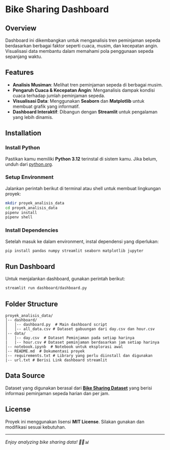 # Bike Sharing Dashboard

## Overview

Dashboard ini dikembangkan untuk menganalisis tren peminjaman sepeda berdasarkan berbagai faktor seperti cuaca, musim, dan kecepatan angin. Visualisasi data membantu dalam memahami pola penggunaan sepeda sepanjang waktu.

## Features

- **Analisis Musiman**: Melihat tren peminjaman sepeda di berbagai musim.
- **Pengaruh Cuaca & Kecepatan Angin**: Menganalisis dampak kondisi cuaca terhadap jumlah peminjaman sepeda.
- **Visualisasi Data**: Menggunakan **Seaborn** dan **Matplotlib** untuk membuat grafik yang informatif.
- **Dashboard Interaktif**: Dibangun dengan **Streamlit** untuk pengalaman yang lebih dinamis.

## Installation

### Install Python

Pastikan kamu memiliki **Python 3.12** terinstal di sistem kamu. Jika belum, unduh dari [python.org](https://www.python.org/downloads/).

### Setup Environment

Jalankan perintah berikut di terminal atau shell untuk membuat lingkungan proyek:

```sh
mkdir proyek_analisis_data
cd proyek_analisis_data
pipenv install
pipenv shell
```

### Install Dependencies

Setelah masuk ke dalam environment, instal dependensi yang diperlukan:

```sh
pip install pandas numpy streamlit seaborn matplotlib jupyter
```

## Run Dashboard

Untuk menjalankan dashboard, gunakan perintah berikut:

```sh
streamlit run dashboard/dashboard.py
```

## Folder Structure

```
proyek_analisis_data/
│-- dashboard/
│   │-- dashboard.py  # Main dashboard script
│   │-- all_data.csv # Dataset gabuungan dari day.csv dan hour.csv
│-- data/
│   │-- day.csv  # Dataset Peminjaman pada setiap harinya
|   |-- hour.csv # Dataset peminjaman berdasarkan jam setiap harinya
│-- notebook.ipynb  # Notebook untuk eksplorasi awal
│-- README.md  # Dokumentasi proyek
|-- requirements.txt # Library yang perlu diinstall dan digunakan
|-- url.txt # Berisi Link dashboard streamlit
```

## Data Source

Dataset yang digunakan berasal dari **[Bike Sharing Dataset](https://www.kaggle.com/datasets/lakshmi25npathi/bike-sharing-dataset)** yang berisi informasi peminjaman sepeda harian dan per jam.

## License

Proyek ini menggunakan lisensi **MIT License**. Silakan gunakan dan modifikasi sesuai kebutuhan.

---

_Enjoy analyzing bike sharing data! 🚴‍♂️📊_
